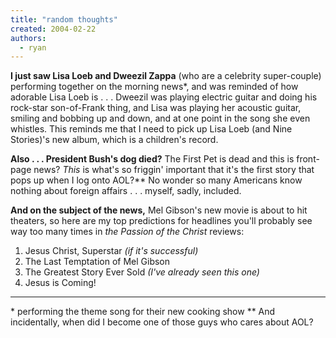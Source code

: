```yaml
---
title: "random thoughts"
created: 2004-02-22
authors:
  - ryan
---
```


**I just saw Lisa Loeb and Dweezil Zappa** (who are a celebrity super-couple) performing together on the morning news\*, and was reminded of how adorable Lisa Loeb is . . . Dweezil was playing electric guitar and doing his rock-star son-of-Frank thing, and Lisa was playing her acoustic guitar, smiling and bobbing up and down, and at one point in the song she even whistles. This reminds me that I need to pick up Lisa Loeb (and Nine Stories)'s new album, which is a children's record.

**Also . . . President Bush's dog died?** The First Pet is dead and this is front-page news? _This_ is what's so friggin' important that it's the first story that pops up when I log onto AOL?\*\* No wonder so many Americans know nothing about foreign affairs . . . myself, sadly, included.

**And on the subject of the news,** Mel Gibson's new movie is about to hit theaters, so here are my top predictions for headlines you'll probably see way too many times in _the Passion of the Christ_ reviews:

1. Jesus Christ, Superstar _(if it's successful)_
2. The Last Temptation of Mel Gibson
3. The Greatest Story Ever Sold _(I've already seen this one)_
4. Jesus is Coming!

---

\* performing the theme song for their new cooking show
\*\* And incidentally, when did I become one of those guys who cares about AOL?
